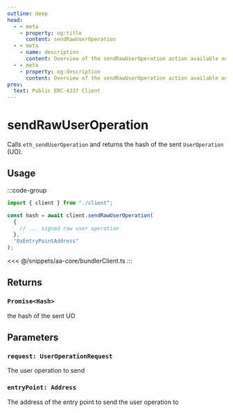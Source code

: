```yaml
---
outline: deep
head:
  - - meta
    - property: og:title
      content: sendRawUserOperation
  - - meta
    - name: description
      content: Overview of the sendRawUserOperation action available on the BundlerClient
  - - meta
    - property: og:description
      content: Overview of the sendRawUserOperation action available on the BundlerClient
prev:
  text: Public ERC-4337 Client
---
```


# sendRawUserOperation

Calls `eth_sendUserOperation` and returns the hash of the sent `UserOperation` (UO).

## Usage

:::code-group

```ts [example.ts]
import { client } from "./client";

const hash = await client.sendRawUserOperation(
  {
    // ... signed raw user operation
  },
  "0xEntryPointAddress"
);
```

<<< @/snippets/aa-core/bundlerClient.ts
:::

## Returns

### `Promise<Hash>`

the hash of the sent UO

## Parameters

### `request: UserOperationRequest`

The user operation to send

### `entryPoint: Address`

The address of the entry point to send the user operation to
